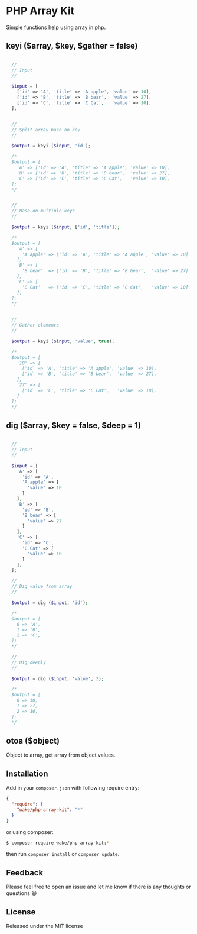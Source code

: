 # PHP Array Kit

Simple functions help using array in php.

## keyi ($array, $key, $gather = false)

```php

  //
  // Input
  //

  $input = [
    ['id' => 'A', 'title' => 'A apple', 'value' => 10],
    ['id' => 'B', 'title' => 'B bear',  'value' => 27],
    ['id' => 'C', 'title' => 'C Cat',   'value' => 10],
  ];


  //
  // Split array base on key
  //

  $output = keyi ($input, 'id');

  /*
  $output = [
    'A' => ['id' => 'A', 'title' => 'A apple', 'value' => 10],
    'B' => ['id' => 'B', 'title' => 'B bear',  'value' => 27],
    'C' => ['id' => 'C', 'title' => 'C Cat',   'value' => 10],
  ];
  */


  //
  // Base on multiple keys
  //

  $output = keyi ($input, ['id', 'title']);

  /*
  $output = [
    'A' => [
      'A apple' => ['id' => 'A', 'title' => 'A apple', 'value' => 10]
    ],
    'B' => [
      'B bear'  => ['id' => 'B', 'title' => 'B bear',  'value' => 27]
    ],
    'C' => [
      'C Cat'   => ['id' => 'C', 'title' => 'C Cat',   'value' => 10]
    ],
  ];
  */


  //
  // Gather elements
  //

  $output = keyi ($input, 'value', true);

  /*
  $output = [
    '10' => [
      ['id' => 'A', 'title' => 'A apple', 'value' => 10],
      ['id' => 'B', 'title' => 'B bear',  'value' => 27],
    ],
    '27' => [
      ['id' => 'C', 'title' => 'C Cat',   'value' => 10],
    ]
  ];
  */

```

## dig ($array, $key = false, $deep = 1)

```php

  //
  // Input
  //

  $input = [
    'A' => [
      'id' => 'A',
      'A apple' => [
        'value' => 10
      ]
    ],
    'B' => [
      'id' => 'B',
      'B bear' => [
        'value' => 27
      ]
    ],
    'C' => [
      'id' => 'C',
      'C Cat' => [
        'value' => 10
      ]
    ],
  ];

  //
  // Dig value from array
  //

  $output = dig ($input, 'id');

  /*
  $output = [
    0 => 'A',
    1 => 'B',
    2 => 'C',
  ];
  */

  //
  // Dig deeply
  //

  $output = dig ($input, 'value', 2);

  /*
  $output = [
    0 => 10,
    1 => 27,
    2 => 10,
  ];
  */

```

## otoa ($object)

Object to array, get array from object values.

## Installation

Add in your `composer.json` with following require entry:

```json
{
  "require": {
    "wake/php-array-kit": "*"
  }
}
```

or using composer:

```bash
$ composer require wake/php-array-kit:*
```

then run `composer install` or `composer update`.

## Feedback

Please feel free to open an issue and let me know if there is any thoughts or questions :smiley:

## License

Released under the MIT license
